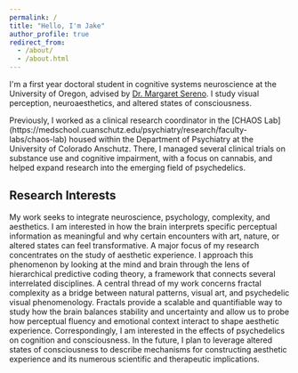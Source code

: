```yaml
---
permalink: /
title: "Hello, I'm Jake"
author_profile: true
redirect_from: 
  - /about/
  - /about.html
---
```


<section class="intro">
  <div class="intro-text">
    <p>I'm a first year doctoral student in cognitive systems neuroscience at the University of Oregon, advised by <a href="https://serenolab.uoregon.edu/research/">Dr. Margaret Sereno</a>. I study visual perception, neuroaesthetics, and altered states of consciousness.</p>
  </div>
</section>
Previously, I worked as a clinical research coordinator in the [CHAOS Lab](https://medschool.cuanschutz.edu/psychiatry/research/faculty-labs/chaos-lab) housed within the Department of Psychiatry at the University of Colorado Anschutz. There, I managed several clinical trials on substance use and cognitive impairment, with a focus on cannabis, and helped expand research into the emerging field of psychedelics.

Research Interests
------
My work seeks to integrate neuroscience, psychology, complexity, and aesthetics. I am interested in how the brain interprets specific perceptual information as meaningful and why certain encounters with art, nature, or altered states can feel transformative. A major focus of my research concentrates on the study of aesthetic experience. I approach this phenomenon by looking at the mind and brain through the lens of hierarchical predictive coding theory, a framework that connects several interrelated disciplines. A central thread of my work concerns fractal complexity as a bridge between natural patterns, visual art, and psychedelic visual phenomenology. Fractals provide a scalable and quantifiable way to study how the brain balances stability and uncertainty and allow us to probe how perceptual fluency and emotional context interact to shape aesthetic experience. Correspondingly, I am interested in the effects of psychedelics on cognition and consciousness. In the future, I plan to leverage altered states of consciousness to describe mechanisms for constructing aesthetic experience and its numerous scientific and therapeutic implications.
